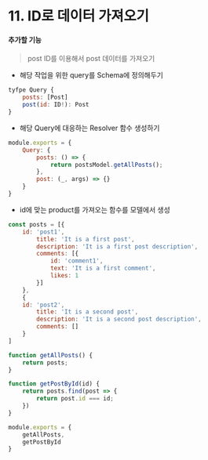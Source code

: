 # 11. ID로 데이터 가져오기

#### 추가할 기능 

> post ID를 이용해서 post 데이터를 가져오기 



* 해당 작업을 위한 query를 Schema에 정의해두기

```js
tyfpe Query {
    posts: [Post]
    post(id: ID!): Post
}
```



* 해당 Query에 대응하는 Resolver 함수 생성하기 

```javascript
module.exports = {
    Query: {
        posts: () => {
            return postsModel.getAllPosts();
        },
        post: (_, args) => {}
    }
}
```



* id에 맞는 product를 가져오는 함수를 모델에서 생성

```javascript
const posts = [{
    id: 'post1',
        title: 'It is a first post',
        description: 'It is a first post description',
        comments: [{
            id: 'comment1',
            text: 'It is a first comment',
            likes: 1
        }]
    },
    {
    id: 'post2',
        title: 'It is a second post',
        description: 'It is a second post description',
        comments: []    
    }
]

function getAllPosts() {
    return posts;
}

function getPostById(id) {
    return posts.find(post => {
        return post.id === id;
    })
}

module.exports = {
    getAllPosts,
    getPostById
}

```

